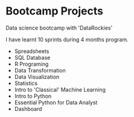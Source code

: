 # Bootcamp Projects

Data science bootcamp with 'DataRockies'

I have learnt 10 sprints during 4 months program.

- Spreadsheets
- SQL Database
- R Programing
- Data Transformation
- Data Visualization
- Statistics
- Intro to 'Classical' Machine Learning
- Intro to Python
- Essential Python for Data Analyst
- Dashboard
